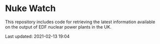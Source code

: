 # Nuke Watch

This repository includes code for retrieving the latest information available on the output of EDF nuclear power plants in the UK.

Last updated: 2021-02-13 19:04